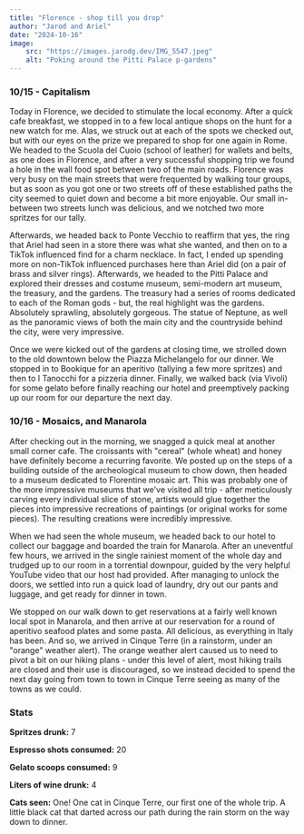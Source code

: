```yaml
---
title: "Florence - shop till you drop"
author: "Jarod and Ariel"
date: "2024-10-16"
image:
    src: "https://images.jarodg.dev/IMG_5547.jpeg"
    alt: "Poking around the Pitti Palace p-gardens"
---
```


### 10/15 - Capitalism

Today in Florence, we decided to stimulate the local economy. After a quick cafe breakfast, we stopped in to a few local antique shops on the hunt for a new watch for me. Alas, we struck out at each of the spots we checked out, but with our eyes on the prize we prepared to shop for one again in Rome. We headed to the Scuola del Cuoio (school of leather) for wallets and belts, as one does in Florence, and after a very successful shopping trip we found a hole in the wall food spot between two of the main roads. Florence was very busy on the main streets that were frequented by walking tour groups, but as soon as you got one or two streets off of these established paths the city seemed to quiet down and become a bit more enjoyable. Our small in-between two streets lunch was delicious, and we notched two more spritzes for our tally.

Afterwards, we headed back to Ponte Vecchio to reaffirm that yes, the ring that Ariel had seen in a store there was what she wanted, and then on to a TikTok influenced find for a charm necklace. In fact, I ended up spending more on non-TikTok influenced purchases here than Ariel did (on a pair of brass and silver rings). Afterwards, we headed to the Pitti Palace and explored their dresses and costume museum, semi-modern art museum, the treasury, and the gardens. The treasury had a series of rooms dedicated to each of the Roman gods - but, the real highlight was the gardens. Absolutely sprawling, absolutely gorgeous. The statue of Neptune, as well as the panoramic views of both the main city and the countryside behind the city, were very impressive.

Once we were kicked out of the gardens at closing time, we strolled down to the old downtown below the Piazza Michelangelo for our dinner. We stopped in to Bookique for an aperitivo (tallying a few more spritzes) and then to I Tanocchi for a pizzeria dinner. Finally, we walked back (via Vivoli) for some gelato before finally reaching our hotel and preemptively packing up our room for our departure the next day.

### 10/16 - Mosaics, and Manarola

After checking out in the morning, we snagged a quick meal at another small corner cafe. The croissants with "cereal" (whole wheat) and honey have definitely become a recurring favorite. We posted up on the steps of a building outside of the archeological museum to chow down, then headed to a museum dedicated to Florentine mosaic art. This was probably one of the more impressive museums that we've visited all trip - after meticulously carving every individual slice of stone, artists would glue together the pieces into impressive recreations of paintings (or original works for some pieces). The resulting creations were incredibly impressive.

When we had seen the whole museum, we headed back to our hotel to collect our baggage and boarded the train for Manarola. After an uneventful few hours, we arrived in the single rainiest moment of the whole day and trudged up to our room in a torrential downpour, guided by the very helpful YouTube video that our host had provided. After managing to unlock the doors, we settled into run a quick load of laundry, dry out our pants and luggage, and get ready for dinner in town.

We stopped on our walk down to get reservations at a fairly well known local spot in Manarola, and then arrive at our reservation for a round of aperitivo seafood plates and some pasta. All delicious, as everything in Italy has been. And so, we arrived in Cinque Terre (in a rainstorm, under an "orange" weather alert). The orange weather alert caused us to need to pivot a bit on our hiking plans - under this level of alert, most hiking trails are closed and their use is discouraged, so we instead decided to spend the next day going from town to town in Cinque Terre seeing as many of the towns as we could.

### Stats

**Spritzes drunk:** 7

**Espresso shots consumed:** 20

**Gelato scoops consumed:** 9

**Liters of wine drunk:** 4

**Cats seen:** One! One cat in Cinque Terre, our first one of the whole trip. A little black cat that darted across our path during the rain storm on the way down to dinner.
